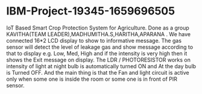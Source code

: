 # IBM-Project-19345-1659696505
IoT Based Smart Crop Protection System for Agriculture.
Done as a group KAVITHA(TEAM LEADER),MADHUMITHA.S,HARITHA,APARANA .
We have connected 16*2 LCD display to show to informative message.
The gas sensor will detect the level of leakage gas and show message according to that to display e.g. Low, Med, High and if the intensity is very high then it shows the Exit message on display. 
The LDR / PHOTORESISTOR works on intensity of light at night bulb is automatically turned ON and At the day bulb is Turned OFF. 
And the main thing is that the Fan and light circuit is active only when some one is inside the room or some one is in front of PIR sensor. 
